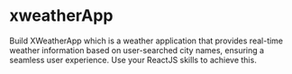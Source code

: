 # xweatherApp
Build XWeatherApp which is a weather application that provides real-time weather information based on user-searched city names, ensuring a seamless user experience. Use your ReactJS skills to achieve this.
